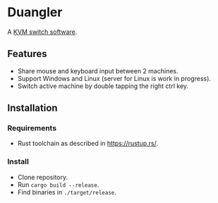 # Duangler

A [KVM switch software](https://en.wikipedia.org/wiki/KVM_switch).

## Features

- Share mouse and keyboard input between 2 machines.
- Support Windows and Linux (server for Linux is work in progress).
- Switch active machine by double tapping the right ctrl key.

## Installation

### Requirements

- Rust toolchain as described in https://rustup.rs/.

### Install

- Clone repository.
- Run `cargo build --release`.
- Find binaries in `./target/release`.
